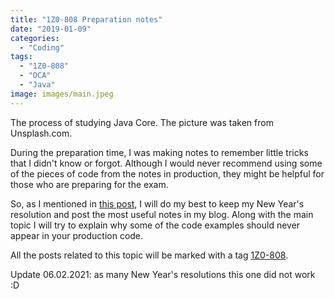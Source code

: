 ```yaml
---
title: "1Z0-808 Preparation notes"
date: "2019-01-09"
categories:
  - "Coding"
tags:
  - "1Z0-808"
  - "OCA"
  - "Java"
image: images/main.jpeg
---
```


The process of studying Java Core. The picture was taken from Unsplash.com.

During the preparation time, I was making notes to remember little tricks that I didn't know or forgot. Although I would never recommend using some of the pieces of code from the notes in production, they might be helpful for those who are preparing for the exam.

So, as I mentioned in [this post](/passed-the-oracle-1z0-808-certification/), I will do my best to keep my New Year's resolution and post the most useful notes in my blog. Along with the main topic I will try to explain why some of the code examples should never appear in your production code.

All the posts related to this topic will be marked with a tag [1Z0-808](/tags/1Z0-808/).

Update 06.02.2021: as many New Year's resolutions this one did not work :D
